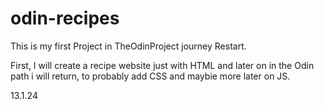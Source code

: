 # odin-recipes

This is my first Project in TheOdinProject journey Restart.

First, I will create a recipe website just with HTML and later on 
in the Odin path i will return, to probably add CSS and maybie more later
on JS.

13.1.24
